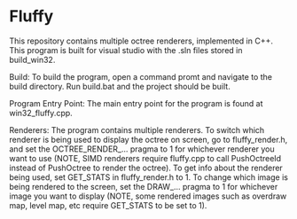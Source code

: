 # Fluffy

This repository contains multiple octree renderers, implemented in C++. This program is built for visual studio with the .sln files stored in build_win32.

Build: To build the program, open a command promt and navigate to the build directory. Run build.bat and the project should be built.

Program Entry Point: The main entry point for the program is found at win32_fluffy.cpp.

Renderers: The program contains multiple renderers. To switch which renderer is being used to display the octree on screen, go to fluffy_render.h, and set the OCTREE_RENDER_... pragma to 1 for whichever renderer you want to use (NOTE, SIMD renderers require fluffy.cpp to call PushOctreeId instead of PushOctree to render the octree). To get info about the renderer being used, set GET_STATS in fluffy_render.h to 1. To change which image is being rendered to the screen, set the DRAW_... pragma to 1 for whichever image you want to display (NOTE, some rendered images such as overdraw map, level map, etc require GET_STATS to be set to 1). 

